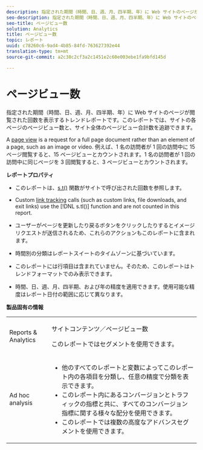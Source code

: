 ```yaml
---
description: 指定された期間（時間、日、週、月、四半期、年）に Web サイトのページが閲覧された回数を表示するトレンドレポートです。このレポートでは、サイトの各ページのページビュー数と、サイト全体のページビュー合計数を追跡できます。
seo-description: 指定された期間（時間、日、週、月、四半期、年）に Web サイトのページが閲覧された回数を表示するトレンドレポートです。このレポートでは、サイトの各ページのページビュー数と、サイト全体のページビュー合計数を追跡できます。
seo-title: ページビュー数
solution: Analytics
title: ページビュー数
topic: レポート
uuid: c78260c6-9ad4-4b85-84fd-763627392e44
translation-type: tm+mt
source-git-commit: a2c38c2cf3a2c1451e2c60e003ebe1fa9bfd145d

---
```



# ページビュー数

指定された期間（時間、日、週、月、四半期、年）に Web サイトのページが閲覧された回数を表示するトレンドレポートです。このレポートでは、サイトの各ページのページビュー数と、サイト全体のページビュー合計数を追跡できます。

A [page view](../../../components/c-variables/c-metrics/metrics-page-view.md#concept_ABB4C6725E844B13970D6BD625654F26) is a request for a full page document rather than an element of a page, such as an image or video. 例えば、1 名の訪問者が 1 回の訪問中に 15 ページ閲覧すると、15 ページビューとカウントされます。1 名の訪問者が 1 回の訪問中に同じページを 3 回閲覧すると、3 ページビューとカウントされます。

**レポートプロパティ**

* このレポートは、[s.t()](https://marketing.adobe.com/resources/help/en_US/sc/implement/c_the_s.t(.html)function) 関数がサイトで呼び出された回数を参照します。
* Custom [link tracking](https://marketing.adobe.com/resources/help/en_US/sc/implement/c_linktracking.html) calls (such as custom links, file downloads, and exit links) use the [!DNL s.tl()] function and are not counted in this report.

* ユーザーがページを更新したり戻るボタンをクリックしたりするとイメージリクエストが送信されるため、これらのアクションもこのレポートに含まれます。
* 時間別の分類はレポートスイートのタイムゾーンに基づいています。
* このレポートには行項目は含まれていません。そのため、このレポートはトレンドフォーマットでのみ表示できます。
* 時間、日、週、月、四半期、および年の精度を適用できます。使用可能な精度はレポート日付の範囲に応じて異なります。

**製品固有の情報**

<table id="table_61F964F47D1D43508B271999F495F7F9"> 
 <tbody> 
  <tr> 
   <td colname="col1"> <p> Reports &amp; Analytics </p> </td> 
   <td colname="col2"> <p> <span class="uicontrol"> サイトコンテンツ</span>／<span class="uicontrol">ページビュー数</span> </p> <p>このレポートではセグメントを使用できます。 </p> </td> 
  </tr> 
  <tr> 
   <td colname="col1"> <p> Ad hoc analysis </p> </td> 
   <td colname="col2"> 
    <ul id="ul_DB66B8F9F6BF473A83EC7668F59776D0"> 
     <li id="li_D1CB486058F040859560D5BFDF3972EE"> 他のすべてのレポートと変数によってこのレポート内の各項目を分類し、任意の精度で分類を表示できます。 </li> 
     <li id="li_BAADA9ADDD6F47B08D129FD30CD8EF2E">このレポート内にあるコンバージョンとトラフィックの指標と共に、すべてのコンバージョン指標に関する様々な配分を使用できます。 </li> 
     <li id="li_3696CA6E0BD54305B3609CCC80F851BA">このレポートでは複数の高度なアドバンスセグメントを使用できます。 </li> 
    </ul> </td> 
  </tr> 
 </tbody> 
</table>


